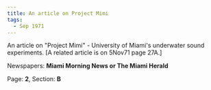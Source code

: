 ```yaml
---  
title: An article on Project Mimi  
tags:  
  - Sep 1971  
---  
```

  
An article on "Project Mimi" - University of Miami's underwater sound experiments. [A related article is on 5Nov71 page 27A.]  
  
Newspapers: **Miami Morning News or The Miami Herald**  
  
Page: **2**, Section: **B** 
